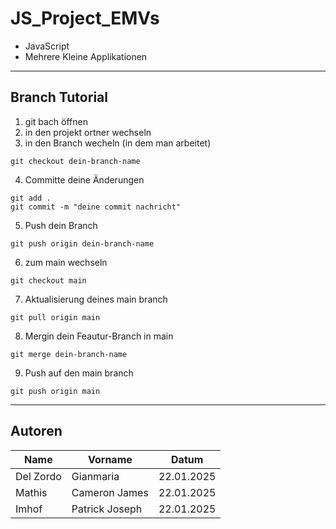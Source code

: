 # JS_Project_EMVs
- JavaScript
- Mehrere Kleine Applikationen
---
## Branch Tutorial
1. git bach öffnen
2. in den projekt ortner wechseln
3. in den Branch wecheln (in dem man arbeitet)
```
git checkout dein-branch-name
```
4. Committe deine Änderungen
```
git add .
git commit -m "deine commit nachricht"
```
5. Push dein Branch
``` 
git push origin dein-branch-name
```
6. zum main wechseln
```
git checkout main
```
7. Aktualisierung deines main branch
```
git pull origin main
```
8. Mergin dein Feautur-Branch in main
```
git merge dein-branch-name
```
9. Push auf den main branch
```
git push origin main
```
---
## Autoren
|Name|Vorname|Datum|
|----|-------|-----|
|Del Zordo|Gianmaria|22.01.2025|
|Mathis|Cameron James|22.01.2025|
|Imhof|Patrick Joseph|22.01.2025|
